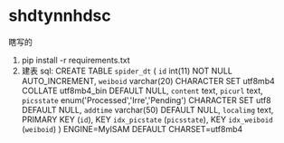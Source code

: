 # shdtynnhdsc
瞎写的

1. pip install -r requirements.txt
2. 建表 sql:
CREATE TABLE `spider_dt` (
  `id` int(11) NOT NULL AUTO_INCREMENT,
  `weiboid` varchar(20) CHARACTER SET utf8mb4 COLLATE utf8mb4_bin DEFAULT NULL,
  `content` text,
  `picurl` text,
  `picsstate` enum('Processed','Irre','Pending') CHARACTER SET utf8 DEFAULT NULL,
  `addtime` varchar(50) DEFAULT NULL,
  `localimg` text,
  PRIMARY KEY (`id`),
  KEY `idx_picstate` (`picsstate`),
  KEY `idx_weiboid` (`weiboid`)
) ENGINE=MyISAM DEFAULT CHARSET=utf8mb4
